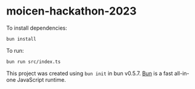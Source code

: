 # moicen-hackathon-2023

To install dependencies:

```bash
bun install
```

To run:

```bash
bun run src/index.ts
```

This project was created using `bun init` in bun v0.5.7. [Bun](https://bun.sh) is a fast all-in-one JavaScript runtime.
